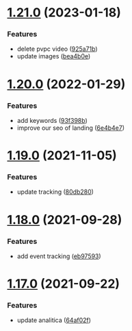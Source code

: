 # [1.21.0](https://github.com/Happergy/landing/compare/v1.20.0...v1.21.0) (2023-01-18)


### Features

* delete pvpc video ([925a71b](https://github.com/Happergy/landing/commit/925a71b2fd5b76b1c585939eff68f4aa8953775a))
* update images ([bea4b0e](https://github.com/Happergy/landing/commit/bea4b0e367ea3c515bde0b80513ed8dc173ce510))



# [1.20.0](https://github.com/Happergy/landing/compare/v1.19.0...v1.20.0) (2022-01-29)


### Features

* add keywords ([93f398b](https://github.com/Happergy/landing/commit/93f398b3e2be322e4a4b05d33754ee1f6e52ed19))
* improve our seo of landing ([6e4b4e7](https://github.com/Happergy/landing/commit/6e4b4e7c4873b346fa9fd2749c99d0cc604882d6))



# [1.19.0](https://github.com/Happergy/landing/compare/v1.18.0...v1.19.0) (2021-11-05)


### Features

* update tracking ([80db280](https://github.com/Happergy/landing/commit/80db28070ec4888f426427a74fe1f3ac7913bafb))



# [1.18.0](https://github.com/Happergy/landing/compare/v1.17.0...v1.18.0) (2021-09-28)


### Features

* add event tracking ([eb97593](https://github.com/Happergy/landing/commit/eb975939c04cc3ae492708bcf6d92ac70e7242c1))



# [1.17.0](https://github.com/Happergy/landing/compare/v1.16.0...v1.17.0) (2021-09-22)


### Features

* update analitica ([64af02f](https://github.com/Happergy/landing/commit/64af02f3f88ff480e74dc1f7f193618ed0ea3837))



